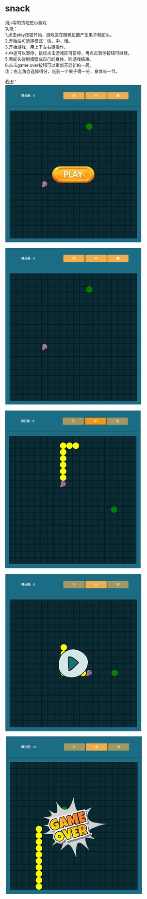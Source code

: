 # snack
用js写的贪吃蛇小游戏  
功能：  
1.点击play按钮开始，游戏区在随机位置产生果子和蛇头。  
2.开始后可选择模式：快、中、慢。  
3.开始游戏，用上下左右键操作。  
4.中途可以暂停，鼠标点击游戏区可暂停，再点击暂停按钮可继续。  
5.若蛇头碰到墙壁或自己的身体，则游戏结束。  
6.点击game over按钮可以重新开启新的一局。    
注：右上角会选择得分，吃到一个果子得一分，身体长一节。  

截图：  
![Image text](https://github.com/fuzya1999/snack/blob/master/img/1.jpg)  

![Image text](https://github.com/fuzya1999/snack/blob/master/img/2.png)  

![Image text](https://github.com/fuzya1999/snack/blob/master/img/3.jpg)  

![Image text](https://github.com/fuzya1999/snack/blob/master/img/4.jpg)  

![Image text](https://github.com/fuzya1999/snack/blob/master/img/5.jpg)  



